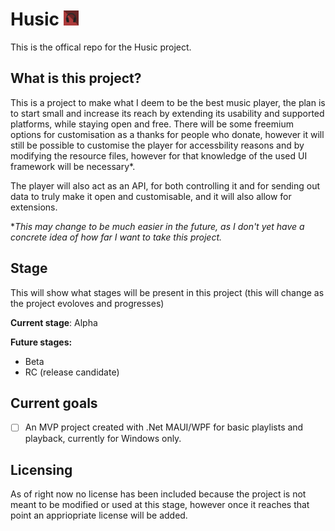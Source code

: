 # Husic <img src="/res/logo/logo.png" width="24"/>
This is the offical repo for the Husic project.
## What is this project?
This is a project to make what I deem to be the best music player, the plan is to start small and increase its reach by extending its usability and supported platforms, while staying open and free. There will be some freemium options for customisation as a thanks for people who donate, however it will still be possible to customise the player for accessbility reasons and by modifying the resource files, however for that knowledge of the used UI framework will be necessary\*.

The player will also act as an API, for both controlling it and for sending out data to truly make it open and customisable, and it will also allow for extensions.

\**This may change to be much easier in the future, as I don't yet have a concrete idea of how far I want to take this project.*
## Stage
This will show what stages will be present in this project (this will change as the project evoloves and progresses)

**Current stage**: Alpha

**Future stages:**
- Beta
- RC (release candidate)

## Current goals
- [ ] An MVP project created with .Net MAUI/WPF for basic playlists and playback, currently for Windows only.


## Licensing
As of right now no license has been included because the project is not meant to be modified or used at this stage, however once it reaches that point an appriopriate license will be added.
